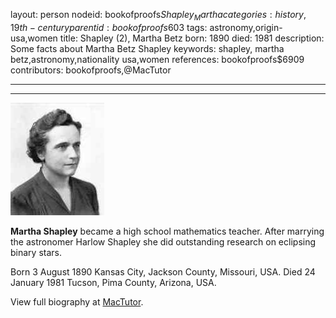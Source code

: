 layout: person
nodeid: bookofproofs$Shapley_Martha
categories: history,19th-century
parentid: bookofproofs$603
tags: astronomy,origin-usa,women
title: Shapley (2), Martha Betz
born: 1890
died: 1981
description: Some facts about Martha Betz Shapley
keywords: shapley, martha betz,astronomy,nationality usa,women
references: bookofproofs$6909
contributors: bookofproofs,@MacTutor

---


---

![Shapley_Martha.jpg](https://github.com/bookofproofs/bookofproofs.github.io/blob/main/_sources/_assets/images/portraits/Shapley_Martha.jpg?raw=true)

**Martha Shapley** became a high school mathematics teacher. After marrying the astronomer Harlow Shapley she did outstanding research on eclipsing binary stars.

Born 3 August 1890 Kansas City, Jackson County, Missouri, USA. Died 24 January 1981 Tucson, Pima County, Arizona, USA.


View full biography at [MacTutor](https://mathshistory.st-andrews.ac.uk/Biographies/Shapley_Martha/).